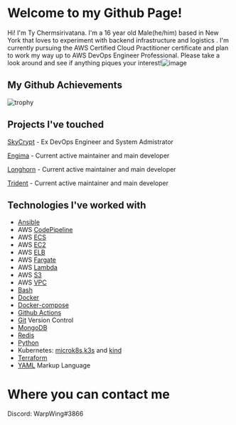 # Welcome to my Github Page!

Hi! I'm Ty Chermsirivatana. I'm a 16 year old Male(he/him) based in New York that loves to experiment with backend infrastructure and logistics . I'm currently pursuing the AWS Certified Cloud Practitioner certificate and plan to work my way up to AWS DevOps Engineer Professional. Please take a look around and see if anything piques your interest!![image](https://cdn.discordapp.com/attachments/734545389340065837/782013699149266974/warden.png)

## My Github Achievements 

![trophy](https://github-profile-trophy.vercel.app/?username=WarpWing&theme=onedark)

## Projects I've touched

[SkyCrypt](https://github.com/SkyCryptWebsite/SkyCrypt)  - Ex DevOps Engineer and System Admistrator 

[Engima](https://github.com/WarpWing/MultipassSimplified) - Current active maintainer and main developer

[Longhorn](https://github.com/WarpWing/Longhorn) - Current active maintainer and main developer

[Trident](https://github.com/WarpWing/Trident) - Current active maintainer and main developer



## Technologies I've worked with 
- [Ansible](https://www.ansible.com/) 
- AWS [CodePipeline](https://aws.amazon.com/codepipeline/)
- AWS [ECS](https://aws.amazon.com/ecs/)
- AWS [EC2](https://aws.amazon.com/ec2/)
- AWS [ELB](https://aws.amazon.com/elasticloadbalancing/?nc2=h_ql_prod_nt_elb)
- AWS [Fargate](https://aws.amazon.com/fargate/)
- AWS [Lambda](https://aws.amazon.com/lambda/)
- AWS [S3](https://aws.amazon.com/s3/)
- AWS [VPC](https://aws.amazon.com/vpc/)
- [Bash](https://www.gnu.org/software/bash/)
- [Docker](https://www.docker.com/)
- [Docker-compose](https://docs.docker.com/compose/)
- [Github Actions](https://github.com/features/actions) 
- [Git](https://git-scm.com/) Version Control
- [MongoDB](https://www.mongodb.com/)
- [Redis](https://redis.io/)
- [Python](https://www.python.org/) 
- Kubernetes: [microk8s](https://microk8s.io/),[k3s](https://k3s.io/) and [kind](https://kind.sigs.k8s.io/)
- [Terraform](https://www.terraform.io/)
- [YAML](https://yaml.org/) Markup Language

# Where you can contact me 
Discord: WarpWing#3866
